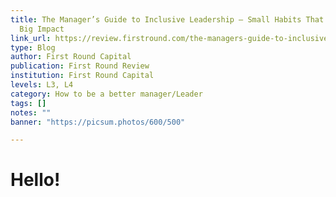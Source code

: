```yaml
---
title: The Manager’s Guide to Inclusive Leadership — Small Habits That Make a
  Big Impact
link_url: https://review.firstround.com/the-managers-guide-to-inclusive-leadership-small-habits-that-make-a-big-impact
type: Blog
author: First Round Capital
publication: First Round Review
institution: First Round Capital
levels: L3, L4
category: How to be a better manager/Leader
tags: []
notes: ""
banner: "https://picsum.photos/600/500"

---
```


# Hello!
